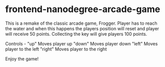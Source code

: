 frontend-nanodegree-arcade-game
===============================
This is a remake of the classic arcade game, Frogger.
Player has to reach the water and when this happens the players position will reset 
and player will receive 50 points. Collecting the key will give players 100 points.

Controls - "up" Moves player up
		   "down" Moves player down
		   "left" Moves player to the left
		   "right" Moves player to the right

Enjoy the game!



